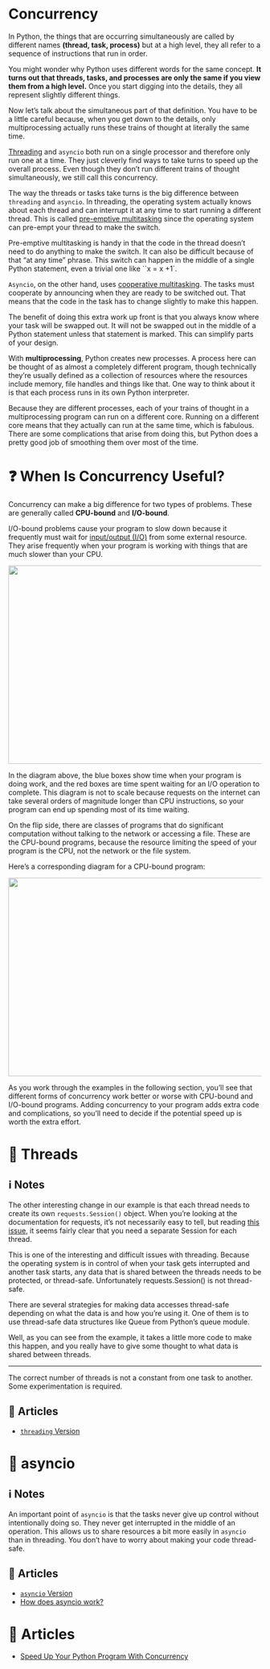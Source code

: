 # Concurrency

In Python, the things that are occurring simultaneously are called by different names **(thread, task, process)** but at a high level, they all refer to a sequence of instructions that run in order.

You might wonder why Python uses different words for the same concept. **It turns out that threads, tasks, and processes are only the same if you view them from a high level.** Once you start digging into the details, they all represent slightly different things. 

Now let’s talk about the simultaneous part of that definition. You have to be a little careful because, when you get down to the details, only multiprocessing actually runs these trains of thought at literally the same time. 

[Threading](https://realpython.com/intro-to-python-threading/) and `asyncio` both run on a single processor and therefore only run one at a time. They just cleverly find ways to take turns to speed up the overall process. Even though they don’t run different trains of thought simultaneously, we still call this concurrency.

The way the threads or tasks take turns is the big difference between `threading` and `asyncio`. In threading, the operating system actually knows about each thread and can interrupt it at any time to start running a different thread. This is called [pre-emptive multitasking](https://en.wikipedia.org/wiki/Preemption_%28computing%29#Preemptive_multitasking) since the operating system can pre-empt your thread to make the switch.

Pre-emptive multitasking is handy in that the code in the thread doesn’t need to do anything to make the switch. It can also be difficult because of that “at any time” phrase. This switch can happen in the middle of a single Python statement, even a trivial one like ``x = x +1`.

`Asyncio`, on the other hand, uses [cooperative multitasking](https://en.wikipedia.org/wiki/Cooperative_multitasking). The tasks must cooperate by announcing when they are ready to be switched out. That means that the code in the task has to change slightly to make this happen.

The benefit of doing this extra work up front is that you always know where your task will be swapped out. It will not be swapped out in the middle of a Python statement unless that statement is marked. This can simplify parts of your design.

With **multiprocessing**, Python creates new processes. A process here can be thought of as almost a completely different program, though technically they’re usually defined as a collection of resources where the resources include memory, file handles and things like that. One way to think about it is that each process runs in its own Python interpreter.

Because they are different processes, each of your trains of thought in a multiprocessing program can run on a different core. Running on a different core means that they actually can run at the same time, which is fabulous. There are some complications that arise from doing this, but Python does a pretty good job of smoothing them over most of the time.

# ❓ When Is Concurrency Useful?

Concurrency can make a big difference for two types of problems. These are generally called **CPU-bound** and **I/O-bound**.

I/O-bound problems cause your program to slow down because it frequently must wait for [input/output (I/O)](https://realpython.com/python-input-output/) from some external resource. They arise frequently when your program is working with things that are much slower than your CPU.

<img src="" width="700" height="394"/>

In the diagram above, the blue boxes show time when your program is doing work, and the red boxes are time spent waiting for an I/O operation to complete. This diagram is not to scale because requests on the internet can take several orders of magnitude longer than CPU instructions, so your program can end up spending most of its time waiting.

On the flip side, there are classes of programs that do significant computation without talking to the network or accessing a file. These are the CPU-bound programs, because the resource limiting the speed of your program is the CPU, not the network or the file system.

Here’s a corresponding diagram for a CPU-bound program:

<img src="" width="700" height="394"/>

As you work through the examples in the following section, you’ll see that different forms of concurrency work better or worse with CPU-bound and I/O-bound programs. Adding concurrency to your program adds extra code and complications, so you’ll need to decide if the potential speed up is worth the extra effort.

# 💠 Threads

## ℹ️ Notes

The other interesting change in our example is that each thread needs to create its own `requests.Session()` object. When you’re looking at the documentation for requests, it’s not necessarily easy to tell, but reading [this issue](https://github.com/requests/requests/issues/2766), it seems fairly clear that you need a separate Session for each thread.

This is one of the interesting and difficult issues with threading. Because the operating system is in control of when your task gets interrupted and another task starts, any data that is shared between the threads needs to be protected, or thread-safe. Unfortunately requests.Session() is not thread-safe.

There are several strategies for making data accesses thread-safe depending on what the data is and how you’re using it. One of them is to use thread-safe data structures like Queue from Python’s queue module.

Well, as you can see from the example, it takes a little more code to make this happen, and you really have to give some thought to what data is shared between threads.

---

The correct number of threads is not a constant from one task to another. Some experimentation is required.

## 📰 Articles

- [`threading` Version](https://realpython.com/python-concurrency/#threading-version)

# 💠 asyncio 

## ℹ️ Notes

An important point of `asyncio` is that the tasks never give up control without intentionally doing so. They never get interrupted in the middle of an operation. This allows us to share resources a bit more easily in `asyncio` than in threading. You don’t have to worry about making your code thread-safe.

## 📰 Articles

- [`asyncio` Version](https://realpython.com/python-concurrency/#asyncio-version)
- [How does asyncio work?](https://stackoverflow.com/a/51116910/6843734)

# 📰 Articles

- [Speed Up Your Python Program With Concurrency](https://realpython.com/python-concurrency/)
